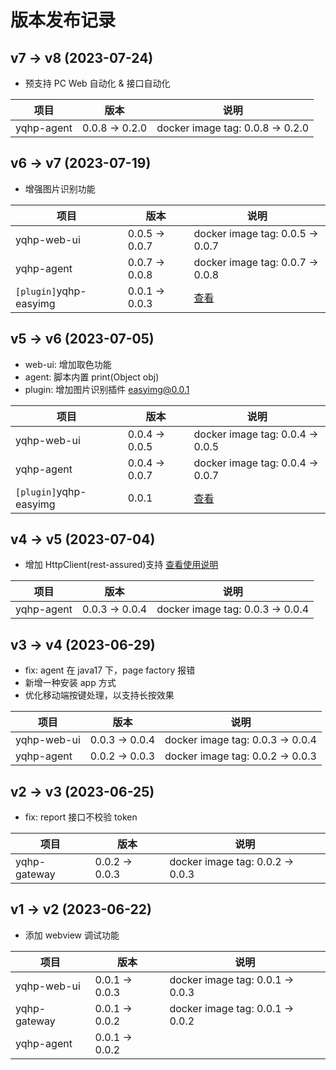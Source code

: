 # 版本发布记录

## v7 -> v8 (2023-07-24)

- 预支持 PC Web 自动化 & 接口自动化

| 项目       | 版本           | 说明                             |
| ---------- | -------------- | -------------------------------- |
| yqhp-agent | 0.0.8 -> 0.2.0 | docker image tag: 0.0.8 -> 0.2.0 |

## v6 -> v7 (2023-07-19)

- 增强图片识别功能

| 项目                   | 版本           | 说明                             |
| ---------------------- | -------------- | -------------------------------- |
| yqhp-web-ui            | 0.0.5 -> 0.0.7 | docker image tag: 0.0.5 -> 0.0.7 |
| yqhp-agent             | 0.0.7 -> 0.0.8 | docker image tag: 0.0.7 -> 0.0.8 |
| `[plugin]`yqhp-easyimg | 0.0.1 -> 0.0.3 | [查看](/guide/plugins#插件列表)  |

## v5 -> v6 (2023-07-05)

- web-ui: 增加取色功能
- agent: 脚本内置 print(Object obj)
- plugin: 增加图片识别插件 easyimg@0.0.1

| 项目                   | 版本           | 说明                             |
| ---------------------- | -------------- | -------------------------------- |
| yqhp-web-ui            | 0.0.4 -> 0.0.5 | docker image tag: 0.0.4 -> 0.0.5 |
| yqhp-agent             | 0.0.4 -> 0.0.7 | docker image tag: 0.0.4 -> 0.0.7 |
| `[plugin]`yqhp-easyimg | 0.0.1          | [查看](/guide/plugins)           |

## v4 -> v5 (2023-07-04)

- 增加 HttpClient(rest-assured)支持 [查看使用说明](/guide/rest-assured)

| 项目       | 版本           | 说明                             |
| ---------- | -------------- | -------------------------------- |
| yqhp-agent | 0.0.3 -> 0.0.4 | docker image tag: 0.0.3 -> 0.0.4 |

## v3 -> v4 (2023-06-29)

- fix: agent 在 java17 下，page factory 报错
- 新增一种安装 app 方式
- 优化移动端按键处理，以支持长按效果

| 项目        | 版本           | 说明                             |
| ----------- | -------------- | -------------------------------- |
| yqhp-web-ui | 0.0.3 -> 0.0.4 | docker image tag: 0.0.3 -> 0.0.4 |
| yqhp-agent  | 0.0.2 -> 0.0.3 | docker image tag: 0.0.2 -> 0.0.3 |

## v2 -> v3 (2023-06-25)

- fix: report 接口不校验 token

| 项目         | 版本           | 说明                             |
| ------------ | -------------- | -------------------------------- |
| yqhp-gateway | 0.0.2 -> 0.0.3 | docker image tag: 0.0.2 -> 0.0.3 |

## v1 -> v2 (2023-06-22)

- 添加 webview 调试功能

| 项目         | 版本           | 说明                             |
| ------------ | -------------- | -------------------------------- |
| yqhp-web-ui  | 0.0.1 -> 0.0.3 | docker image tag: 0.0.1 -> 0.0.3 |
| yqhp-gateway | 0.0.1 -> 0.0.2 | docker image tag: 0.0.1 -> 0.0.2 |
| yqhp-agent   | 0.0.1 -> 0.0.2 |                                  |

